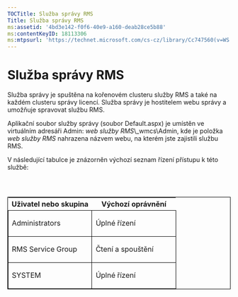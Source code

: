 ```yaml
---
TOCTitle: Služba správy RMS
Title: Služba správy RMS
ms:assetid: '4bd3e142-f0f6-40e9-a160-deab28ce5b88'
ms:contentKeyID: 18113306
ms:mtpsurl: 'https://technet.microsoft.com/cs-cz/library/Cc747560(v=WS.10)'
---
```


Služba správy RMS
=================

Služba správy je spuštěna na kořenovém clusteru služby RMS a také na každém clusteru správy licencí. Služba správy je hostitelem webu správy a umožňuje spravovat službu RMS.

Aplikační soubor služby správy (soubor Default.aspx) je umístěn ve virtuálním adresáři Admin: *web služby RMS*\\\_wmcs\\Admin, kde je položka *web služby RMS* nahrazena názvem webu, na kterém jste zajistili službu RMS.

V následující tabulce je znázorněn výchozí seznam řízení přístupu k této službě:

###  

<p> </p>
<table style="border:1px solid black;">
<colgroup>
<col width="50%" />
<col width="50%" />
</colgroup>
<thead>
<tr class="header">
<th>Uživatel nebo skupina</th>
<th>Výchozí oprávnění</th>
</tr>
</thead>
<tbody>
<tr class="odd">
<td style="border:1px solid black;"><p>Administrators</p></td>
<td style="border:1px solid black;"><p>Úplné řízení</p></td>
</tr>  
<tr class="even">
<td style="border:1px solid black;"><p>RMS Service Group</p></td>
<td style="border:1px solid black;"><p>Čtení a spouštění</p></td>
</tr>  
<tr class="odd">
<td style="border:1px solid black;"><p>SYSTEM</p></td>
<td style="border:1px solid black;"><p>Úplné řízení</p></td>
</tr>  
</tbody>  
</table>
